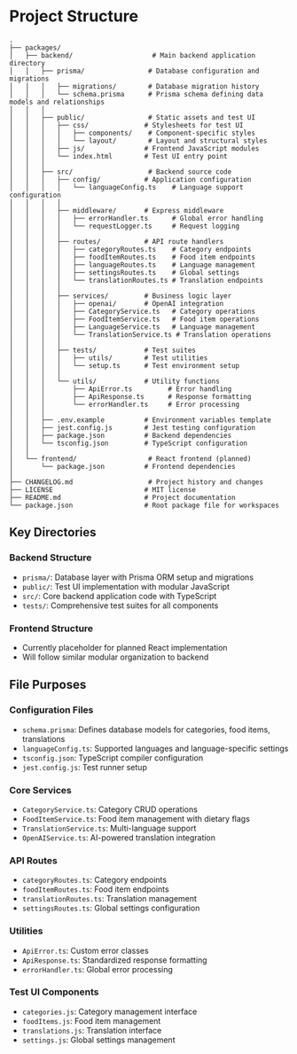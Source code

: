 # Project Structure

```
.
├── packages/
│   ├── backend/                    # Main backend application directory
│   │   ├── prisma/                # Database configuration and migrations
│   │   │   ├── migrations/        # Database migration history
│   │   │   └── schema.prisma      # Prisma schema defining data models and relationships
│   │   │
│   │   ├── public/                # Static assets and test UI
│   │   │   ├── css/              # Stylesheets for test UI
│   │   │   │   ├── components/    # Component-specific styles
│   │   │   │   └── layout/        # Layout and structural styles
│   │   │   ├── js/               # Frontend JavaScript modules
│   │   │   └── index.html        # Test UI entry point
│   │   │
│   │   ├── src/                   # Backend source code
│   │   │   ├── config/           # Application configuration
│   │   │   │   └── languageConfig.ts    # Language support configuration
│   │   │   │
│   │   │   ├── middleware/       # Express middleware
│   │   │   │   ├── errorHandler.ts      # Global error handling
│   │   │   │   └── requestLogger.ts     # Request logging
│   │   │   │
│   │   │   ├── routes/           # API route handlers
│   │   │   │   ├── categoryRoutes.ts    # Category endpoints
│   │   │   │   ├── foodItemRoutes.ts    # Food item endpoints
│   │   │   │   ├── languageRoutes.ts    # Language management
│   │   │   │   ├── settingsRoutes.ts    # Global settings
│   │   │   │   └── translationRoutes.ts # Translation endpoints
│   │   │   │
│   │   │   ├── services/         # Business logic layer
│   │   │   │   ├── openai/       # OpenAI integration
│   │   │   │   ├── CategoryService.ts   # Category operations
│   │   │   │   ├── FoodItemService.ts   # Food item operations
│   │   │   │   ├── LanguageService.ts   # Language management
│   │   │   │   └── TranslationService.ts # Translation operations
│   │   │   │
│   │   │   ├── tests/            # Test suites
│   │   │   │   ├── utils/        # Test utilities
│   │   │   │   └── setup.ts      # Test environment setup
│   │   │   │
│   │   │   └── utils/            # Utility functions
│   │   │       ├── ApiError.ts         # Error handling
│   │   │       ├── ApiResponse.ts      # Response formatting
│   │   │       └── errorHandler.ts     # Error processing
│   │   │
│   │   ├── .env.example          # Environment variables template
│   │   ├── jest.config.js        # Jest testing configuration
│   │   ├── package.json          # Backend dependencies
│   │   └── tsconfig.json         # TypeScript configuration
│   │
│   └── frontend/                  # React frontend (planned)
│       └── package.json          # Frontend dependencies
│
├── CHANGELOG.md                   # Project history and changes
├── LICENSE                       # MIT license
├── README.md                     # Project documentation
└── package.json                  # Root package file for workspaces
```

## Key Directories

### Backend Structure

- `prisma/`: Database layer with Prisma ORM setup and migrations
- `public/`: Test UI implementation with modular JavaScript
- `src/`: Core backend application code with TypeScript
- `tests/`: Comprehensive test suites for all components

### Frontend Structure

- Currently placeholder for planned React implementation
- Will follow similar modular organization to backend

## File Purposes

### Configuration Files

- `schema.prisma`: Defines database models for categories, food items, translations
- `languageConfig.ts`: Supported languages and language-specific settings
- `tsconfig.json`: TypeScript compiler configuration
- `jest.config.js`: Test runner setup

### Core Services

- `CategoryService.ts`: Category CRUD operations
- `FoodItemService.ts`: Food item management with dietary flags
- `TranslationService.ts`: Multi-language support
- `OpenAIService.ts`: AI-powered translation integration

### API Routes

- `categoryRoutes.ts`: Category endpoints
- `foodItemRoutes.ts`: Food item endpoints
- `translationRoutes.ts`: Translation management
- `settingsRoutes.ts`: Global settings configuration

### Utilities

- `ApiError.ts`: Custom error classes
- `ApiResponse.ts`: Standardized response formatting
- `errorHandler.ts`: Global error processing

### Test UI Components

- `categories.js`: Category management interface
- `foodItems.js`: Food item management
- `translations.js`: Translation interface
- `settings.js`: Global settings management